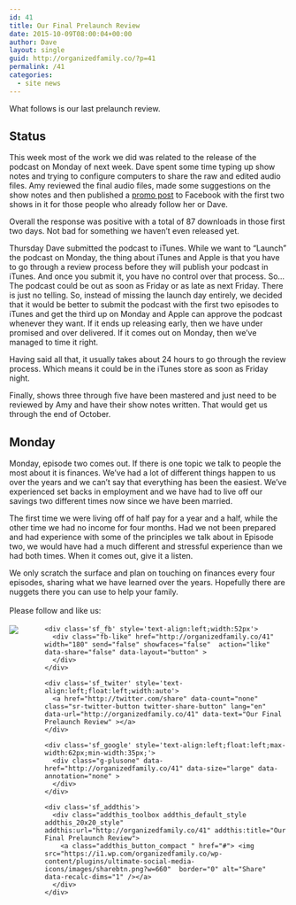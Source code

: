 ```yaml
---
id: 41
title: Our Final Prelaunch Review
date: 2015-10-09T08:00:04+00:00
author: Dave
layout: single
guid: http://organizedfamily.co/?p=41
permalink: /41
categories:
  - site news
---
```

What follows is our last prelaunch review.

## Status

This week most of the work we did was related to the release of the podcast on Monday of next week. Dave spent some time typing up show notes and trying to configure computers to share the raw and edited audio files. Amy reviewed the final audio files, made some suggestions on the show notes and then published a [promo post](https://www.facebook.com/amy.c.mitchell.77/posts/10206229935639838?pnref=story) to Facebook with the first two shows in it for those people who already follow her or Dave.

Overall the response was positive with a total of 87 downloads in those first two days. Not bad for something we haven&#8217;t even released yet.

Thursday Dave submitted the podcast to iTunes. While we want to &#8220;Launch&#8221; the podcast on Monday, the thing about iTunes and Apple is that you have to go through a review process before they will publish your podcast in iTunes. And once you submit it, you have no control over that process. So&#8230;The podcast could be out as soon as Friday or as late as next Friday. There is just no telling. So, instead of missing the launch day entirely, we decided that it would be better to submit the podcast with the first two episodes to iTunes and get the third up on Monday and Apple can approve the podcast whenever they want. If it ends up releasing early, then we have under promised and over delivered. If it comes out on Monday, then we&#8217;ve managed to time it right.

Having said all that, it usually takes about 24 hours to go through the review process. Which means it could be in the iTunes store as soon as Friday night.

Finally, shows three through five have been mastered and just need to be reviewed by Amy and have their show notes written. That would get us through the end of October.

## Monday

Monday, episode two comes out. If there is one topic we talk to people the most about it is finances. We&#8217;ve had a lot of different things happen to us over the years and we can&#8217;t say that everything has been the easiest. We&#8217;ve experienced set backs in employment and we have had to live off our savings two different times now since we have been married.

The first time we were living off of half pay for a year and a half, while the other time we had no income for four months. Had we not been prepared and had experience with some of the principles we talk about in Episode two, we would have had a much different and stressful experience than we had both times. When it comes out, give it a listen.

We only scratch the surface and plan on touching on finances every four episodes, sharing what we have learned over the years. Hopefully there are nuggets there you can use to help your family.

<div class='sfsi_Sicons' style='width: 100%; display: inline-block; vertical-align: middle; text-align:left'>
  <div style='margin:0px 8px 0px 0px; line-height: 24px'>
    <span>Please follow and like us:</span>
  </div>
  
  <div class='sfsi_socialwpr'>
    <div class='sf_subscrbe' style='text-align:left;float:left;width:64px'>
      <a href="http://www.specificfeeds.com/widget/emailsubscribe/MTc5ODgx/OA==/" target="_blank"><img src="https://i2.wp.com/organizedfamily.co/wp-content/plugins/ultimate-social-media-icons/images/follow_subscribe.png?w=660" data-recalc-dims="1" /></a>
    </div>
    
    <div class='sf_fb' style='text-align:left;width:52px'>
      <div class="fb-like" href="http://organizedfamily.co/41" width="180" send="false" showfaces="false"  action="like" data-share="false" data-layout="button" >
      </div>
    </div>
    
    <div class='sf_twiter' style='text-align:left;float:left;width:auto'>
      <a href="http://twitter.com/share" data-count="none" class="sr-twitter-button twitter-share-button" lang="en" data-url="http://organizedfamily.co/41" data-text="Our Final Prelaunch Review" ></a>
    </div>
    
    <div class='sf_google' style='text-align:left;float:left;max-width:62px;min-width:35px;'>
      <div class="g-plusone" data-href="http://organizedfamily.co/41" data-size="large" data-annotation="none" >
      </div>
    </div>
    
    <div class='sf_addthis'>
      <div class="addthis_toolbox addthis_default_style addthis_20x20_style" addthis:url="http://organizedfamily.co/41" addthis:title="Our Final Prelaunch Review">
        <a class="addthis_button_compact " href="#"> <img src="https://i1.wp.com/organizedfamily.co/wp-content/plugins/ultimate-social-media-icons/images/sharebtn.png?w=660"  border="0" alt="Share" data-recalc-dims="1" /></a>
      </div>
    </div>
  </div>
</div>